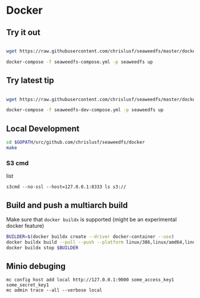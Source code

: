 # Docker


## Try it out

```bash

wget https://raw.githubusercontent.com/chrislusf/seaweedfs/master/docker/seaweedfs-compose.yml

docker-compose -f seaweedfs-compose.yml -p seaweedfs up

```

## Try latest tip

```bash

wget https://raw.githubusercontent.com/chrislusf/seaweedfs/master/docker/seaweedfs-dev-compose.yml

docker-compose -f seaweedfs-dev-compose.yml -p seaweedfs up

```

## Local Development

```bash
cd $GOPATH/src/github.com/chrislusf/seaweedfs/docker
make
```

### S3 cmd

list
```
s3cmd --no-ssl --host=127.0.0.1:8333 ls s3://
```

## Build and push a multiarch build

Make sure that `docker buildx` is supported (might be an experimental docker feature)
```bash
BUILDER=$(docker buildx create --driver docker-container --use)
docker buildx build --pull --push --platform linux/386,linux/amd64,linux/arm64,linux/arm/v7,linux/arm/v6 . -t chrislusf/seaweedfs
docker buildx stop $BUILDER
```

## Minio debuging
```
mc config host add local http://127.0.0.1:9000 some_access_key1 some_secret_key1
mc admin trace --all --verbose local
```